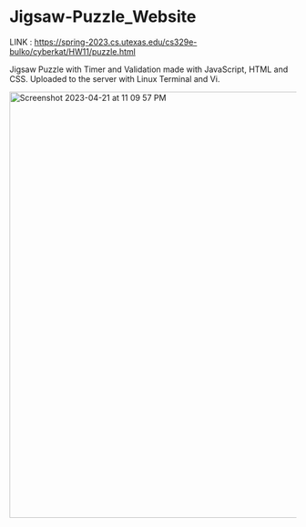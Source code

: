 # Jigsaw-Puzzle_Website

LINK : https://spring-2023.cs.utexas.edu/cs329e-bulko/cyberkat/HW11/puzzle.html

Jigsaw Puzzle with Timer and Validation made with JavaScript, HTML and CSS. 
Uploaded to the server with Linux Terminal and Vi.

<img width="749" alt="Screenshot 2023-04-21 at 11 09 57 PM" src="https://user-images.githubusercontent.com/113384816/233761749-6407511f-6400-4483-b7ca-b261adbbf14e.png">
